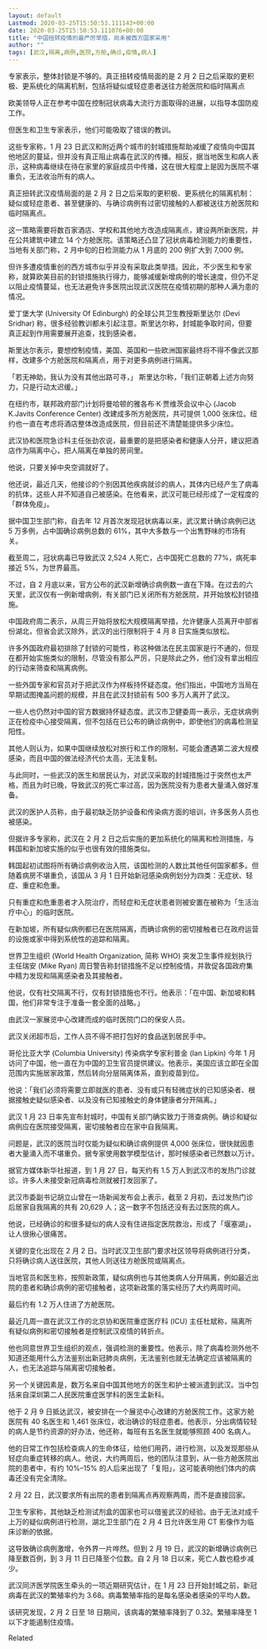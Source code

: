 ```yaml
---
layout: default
Lastmod: 2020-03-25T15:50:53.111143+00:00
date: 2020-03-25T15:50:53.111076+00:00
title: "中国扭转疫情的最严厉举措，尚未被西方国家采用"
author: ""
tags: [武汉,隔离,病例,医院,方舱,确诊,疫情,病人]
---
```


专家表示，整体封锁是不够的。真正扭转疫情局面的是 2 月 2 日之后采取的更积极、更系统化的隔离机制，包括将疑似或轻症患者送往方舱医院和临时隔离点

欧美领导人正在参考中国在控制冠状病毒大流行方面取得的进展，以指导本国防疫工作。

但医生和卫生专家表示，他们可能吸取了错误的教训。

这些专家称，1 月 23 日武汉和附近两个城市的封城措施帮助减缓了疫情向中国其他地区的蔓延，但并没有真正阻止病毒在武汉的传播。相反，据当地医生和病人表示，这种病毒继续在待在家里的家庭成员中传播，这在很大程度上是因为医院不堪重负，无法收治所有的病人。

真正扭转武汉疫情局面的是 2 月 2 日之后采取的更积极、更系统化的隔离机制：疑似或轻症患者、甚至健康的、与确诊病例有过密切接触的人都被送往方舱医院和临时隔离点。

这一策略需要将数百家酒店、学校和其他地方改造成隔离点，建设两所新医院，并在公共建筑中建立 14 个方舱医院。该策略还凸显了冠状病毒检测能力的重要性，当地有关部门称，2 月中旬的日检测能力从 1 月底的 200 例扩大到 7,000 例。

但许多遭疫情重创的西方城市似乎并没有采取此类举措。因此，不少医生和专家称，就算欧美目前的封锁措施执行得力，能够减缓新增病例的增长速度，但仍不足以阻止疫情蔓延，也无法避免许多医院出现武汉医院在疫情初期的那种人满为患的情况。

爱丁堡大学 (University Of Edinburgh) 的全球公共卫生教授斯里达尔 (Devi Sridhar) 称，很多经验教训都未引起注意。斯里达尔称，封城能争取时间，但要真正起到作用需要展开追查，找到感染者。

斯里达尔表示，要想控制疫情，美国、英国和一些欧洲国家最终将不得不像武汉那样，改建多个方舱医院和隔离点，用于对更多病例进行隔离。

「若无神助，我认为没有其他出路可寻，」 斯里达尔称，「我们正朝着上述方向努力，只是行动太迟缓。」

在纽约市，联邦政府部门计划将曼哈顿的雅各布·K·贾维茨会议中心 (Jacob K.Javits Conference Center) 改建成多所方舱医院，共可提供 1,000 张床位。纽约也一直在考虑将酒店整体改造成医院，但目前还不清楚能提供多少床位。

武汉协和医院急诊科主任张劲农说，最重要的是把感染者和健康人分开，建议把酒店作为隔离中心，把人隔离在单独的房间里。

他说，只要关掉中央空调就好了。

他还说，最近几天，他接诊的个别因其他疾病就诊的病人，其体内已经产生了病毒的抗体，这些人并不知道自己被感染。在他看来，武汉可能已经形成了一定程度的「群体免疫」。

据中国卫生部门称，自去年 12 月首次发现冠状病毒以来，武汉累计确诊病例已达 5 万多例，占中国确诊病例总数的 61%，其中大多数与一个出售野味的市场有关。

截至周二，冠状病毒已导致武汉 2,524 人死亡，占中国死亡总数的 77%，病死率接近 5%，为世界最高。

不过，自 2 月底以来，官方公布的武汉新增确诊病例数一直在下降。在过去的六天里，武汉仅有一例新增病例，有关部门已关闭所有方舱医院，并开始放松封锁措施。

中国政府周二表示，从周三开始将放松大规模隔离举措，允许健康人员离开中部省份湖北，但省会武汉除外，武汉的出行限制将于 4 月 8 日实施类似放松。

许多外国政府最初排除了封锁的可能性，称这种做法在民主国家是行不通的，但现在都开始实施类似的限制，尽管没有那么严厉，只是除此之外，他们没有拿出相应的行动来筛查和隔离病例。

一些外国专家和官员对于把武汉作为样板持怀疑态度。他们指出，中国地方当局在早期试图掩盖问题的规模，并且在武汉封锁前有 500 多万人离开了武汉。

一些人也仍然对中国的官方数据持怀疑态度。武汉市卫健委周一表示，无症状病例正在检疫中心接受隔离，但不包括在已公布的确诊病例中，即使他们的病毒检测呈阳性。

其他人则认为，如果中国继续放松对旅行和工作的限制，可能会遭遇第二波大规模感染，而且中国的做法经济代价太高，无法复制。

与此同时，一些武汉的医生和居民认为，对武汉采取的封城措施过于突然也太严格，而且为时已晚，导致武汉的死亡率过高，因为医院没有为患者大量涌入做好准备。

武汉的医护人员称，由于最初缺乏防护设备和传染病方面的培训，许多医务人员也被感染。

但据许多专家称，武汉在 2 月 2 日之后实施的更加系统化的隔离和检测措施，与韩国和新加坡实施的似乎也很有效的措施类似。

韩国起初试图将所有确诊病例收治入院，该国检测的人数比其他任何国家都多。但随着病房不堪重负，该国从 3 月 1 日开始新冠感染病例划分为四类：无症状、轻症、重症和危重。

只有重症和危重患者才入院治疗，而轻症和无症状患者则被安置在被称为「生活治疗中心」的临时医院。

在新加坡，所有疑似病例都已在医院隔离，而确诊病例的密切接触者已在政府运营的设施或家中得到系统性的追踪和隔离。

世界卫生组织 (World Health Organization, 简称 WHO) 突发卫生事件规划执行主任瑞安 (Mike Ryan) 周日警告称封锁措施不足以控制疫情，并敦促各国政府集中精力发现和隔离感染者及其接触者。

他说，仅有社交隔离不行，仅有封锁措施也不行。他表示：「在中国、新加坡和韩国，他们非常专注于准备一套全面的战略。」

由武汉一家展览中心改建而成的临时医院门口的保安人员。

武汉关闭超市后，工作人员不得不把打包好的食品送到居民手中。

哥伦比亚大学 (Columbia University) 传染病学专家利普金 (Ian Lipkin) 今年 1 月访问了中国，他一直在为中国的卫生官员提供建议。他表示，美国应该立即在全国范围内实施居家政策，然后转向分层隔离体系，直到疫苗到位。

他说：「我们必须将需要立即就医的患者、没有或只有轻微症状的已知感染者、根据接触史疑似感染者、以及没有已知接触史的身体健康者分开隔离。」

武汉 1 月 23 日率先宣布封城时，中国有关部门确实致力于筛查病例。确诊和疑似病例应在医院接受隔离，密切接触者应在家中自我隔离。

问题是，武汉的医院当时仅能为疑似和确诊病例提供 4,000 张床位，很快就因患者大量涌入而不堪重负。据专家使用数学模型估计，那时候感染者已然数以万计。

据官方媒体新华社报道，到 1 月 27 日，每天约有 1.5 万人到武汉市的发热门诊就诊。许多人未接受新冠病毒检测就被打发回家了。

武汉市委副书记胡立山曾在一场新闻发布会上表示，截至 2 月初，去过发热门诊后居家自我隔离的共有 20,629 人；这一数字不包括还没有去过医院的病人。

他说，已经确诊的和很多疑似的病人没有住进指定医院救治，形成了「堰塞湖」，让人很揪心很痛苦。

关键的变化出现在 2 月 2 日。当时武汉卫生部门要求社区领导将病例进行分类，只将确诊病人送往医院，其他人则送往方舱医院或隔离点。

当地官员和医生称，按照新政策，疑似病例也与其他类病人分开隔离，例如最近出院的患者和确诊病例的密切接触者，这项新政策的落实经历了大约两周时间。

最后约有 1.2 万人住进了方舱医院。

最近几周一直在武汉工作的北京协和医院重症医疗科 (ICU) 主任杜斌称，隔离所有疑似病例和密切接触者是控制武汉疫情的转折点。

他也同意世界卫生组织的观点，强调检测的重要性。他表示，除了病毒检测外他不知道还能用什么方法鉴别出新冠肺炎病例，无法鉴别也就无法确定应该被隔离的人，也无法追踪与隔离密切接触者。

另一个关键因素是，数万名来自中国其他地方的医生和护士被派遣到武汉。当中包括来自深圳第二人民医院重症医学科的医生孟新科。

他于 2 月 9 日抵达武汉，被安排在一个展览中心改建的方舱医院工作。这家方舱医院有 40 名医生和 1,461 张床位，收治确诊的轻症患者。他表示，分出病情较轻的病人是节约资源的好办法，他还称，每班有五名医生就能够照顾 400 名病人。

他的日常工作包括检查病人的生命体征，给他们用药，进行检测，以及发现那些从轻症向重症转移的病人。他说，大约两周后，他的团队注意到，从一些方舱医院出院的患者中，有约 10%–15% 的人后来出现了「复阳」，这可能表明他们体内的病毒还没有完全清除。

2 月 22 日，武汉要求所有出院的患者到隔离点再观察两周，而不是直接回家。

卫生专家称，其他缺乏检测试剂盒的国家也可以借鉴武汉的经验。由于无法对成千上万的疑似病例进行检测，湖北卫生部门在 2 月 4 日允许医生用 CT 影像作为临床诊断的依据。

这导致确诊病例激增，令外界一片哗然。但到 2 月 19 日，武汉的新增确诊病例已降至数百例，到 3 月 11 日已降至个位数。自 2 月 18 日以来，死亡人数也稳步减少。

武汉同济医学院医生牵头的一项近期研究估计，在 1 月 23 日开始封城之前，新冠病毒在武汉的繁殖率约为 3.68。病毒繁殖率指的是每名感染者感染的平均人数。

该研究发现，2 月 2 日至 18 日期间，该病毒的繁殖率降到了 0.32。繁殖率降至 1 以下才能遏制住疫情。

Related

